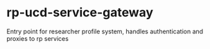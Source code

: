 # rp-ucd-service-gateway
Entry point for researcher profile system, handles authentication and proxies to rp services
